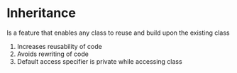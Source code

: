 # Inheritance
Is a feature that enables any class to reuse and build upon the existing class   
1. Increases reusability of code 
2. Avoids rewriting of code 
3. Default access specifier is private while accessing class
